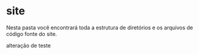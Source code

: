 site
====

Nesta pasta você encontrará toda a estrutura de diretórios e os arquivos de código fonte do site.

alteração de teste
